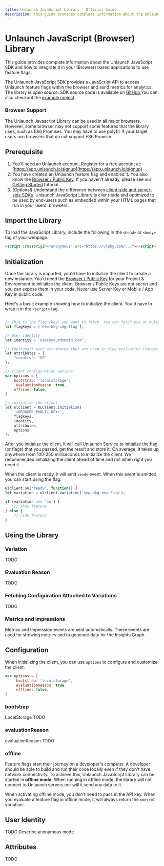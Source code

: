 ```yaml
---
title: Unlaunch JavaScript Library - Official Guide
description: This guide provides complete information about the Unlaunch JavaScript (Browser) Library
---
```


# Unlaunch JavaScript (Browser) Library

This guide provides complete information about the Unlaunch JavaScript SDK and how to integrate it in your (Browser) based applications to use feature flags.

The Unlaunch JavaScript SDK provides a JavaScript API to access Unlaunch feature flags within the browser and send metrics for analytics. The library is *open source*. SDK source code is available on <a href="https://github.com/unlaunch/javascript-sdk" rel="nofollow">GitHub <i class="fab fa-github fa-fw"></i></a> You can also checkout the [example project](https://github.com/unlaunch/javascript-sdk/blob/develop/example.html).

### Browser Support

The Unlaunch Javascript Library can be used in all major browsers. However, some browser may not support some features that the library uses, such as ES6 Promises. You may have to use polyfill if your target users use browsers that do not support ES6 Promise.

## Prerequisite

1. You'll need an Unlaunch account. Register for a free account at: [https://app.unlaunch.io/signup](https://app.unlaunch.io/signup)
2. You have created an Unlaunch feature flag and enabled it. You also know the [Browser / Public Key](sdk-keys). If you haven't already, please see our [Getting Started](../getting-started) tutorial.
3. (Optional) Understand the difference between [client-side and server-side SDKs](client-vs-server-side-sdks). Unlaunch JavaScript Library is client-side and optimized to be used by end-users such as embedded within your HTML pages that run in your users' browsers.

## Import the Library

To load the JavaScript Library, include the following in the `<head>` or `<body>` tag of your webpage.

```html
<script crossorigin="anonymous" src="https://unpkg.com/..."></script>
```

## Initialization

Once the library is imported, you'd have to initialize the client to create a new instance. You'd need the [Browser / Public Key](sdk-keys) for your Project & Environment to initialize the client. Browser / Public Keys are not secret and you can expose them in your code. Never use Server Key or Mobile / App Key in public code.

Here's a basic example showing how to initialize the client. You'd have to wrap it in the `<script>` tag.

```javascript

// This is the flag (key) you want to fetch. You can fetch one or multiple flags
let flagKeys = ['new-bkg-img-flag']; 

// User identity 
let identity = 'user@yourdomain.com';

// (Optional) user attributes that are used in flag evaluation (targeting rules)
let attributes = {
    "country": "US"
};

// client configuration options
var options = {
    bootstrap: 'localstorage',
     evaluationReason: true,
    offline: false,
}

// initialize the client
let ulclient = ULClient.initialize(
    '<BROWSER_PUBLIC_KEY>', 
    flagKeys, 
    identity, 
    attributes, 
    options
);
```

After you initialize the client, it will call Unlaunch Service to initialize the flag (or flags) that you passed, get the result and store it. On average, it takes up anywhere from 100-250 milliseconds to initialize the client. We recommended initializing the client ahead of time and not when right you need it.

When the client is ready, it will emit `ready` event. When this event is emitted, you can start using the flag.

```javascript
ulclient.on('ready', function() {
let variation = ulclient.variation('new-bkg-img-flag');

if (variation === 'on') {
    // show feature
} else {
    // hide feature
}
```

## Using the Library

### Variation
TODO

### Evaluation Reason
TODO

### Fetching Configuration Attached to Variations
TODO

### Metrics and Impressions
Metrics and Impression events are sent automatically. These events are used for showing metrics and to generate data for the Insights Graph.

## Configuration

When initializing the client, you can use `options` to configure and customize the client.

```javascript
var options = {
     bootstrap: 'localstorage',
     evaluationReason: true,
     offline: false,
}
```

### bootstrap 
LocalStorage TODO

### evaluationReason 
evaluationReason TODO

### offline 
Feature flags start their journey on a developer's computer. A developer should be able to build and run their code locally even if they don't have network connectivity. To achieve this, Unlaunch JavaScript Library can be started in **offline mode**. When running in offline mode, the library will not connect to Unlaunch servers nor will it send any data to it. 

When activating offline mode, you don't need to pass in the API key. When you evaluate a feature flag in offline mode, it will always return the `control` variation. 

## User Identity
TODO
Describe anonymous mode 

## Attributes
TODO

